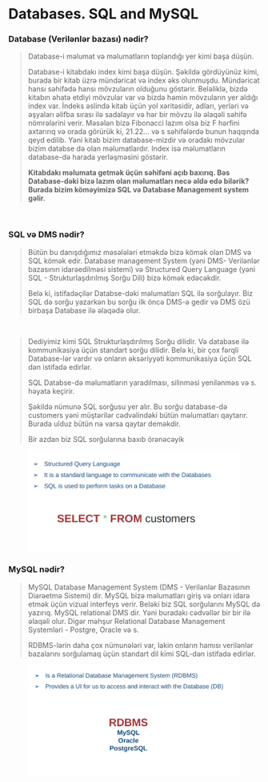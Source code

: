 # Databases. SQL and MySQL

### Database (Verilənlər bazası) nədir?

> Database-i məlumat və məlumatların toplandığı yer kimi başa düşün.
>
> Database-i kitabdakı index kimi başa düşün. Şəkildə gördüyünüz kimi, burada bir kitab üzrə mündəricat və index əks olunmuşdu. Mündəricat hansı səhifədə hansı mövzuların olduğunu göstərir. Beləliklə, bizdə kitabın əhatə etdiyi mövzular var və bizdə həmin mövzuların yer aldığı index var. İndeks əslində kitab üçün yol xəritəsidir, adları, yerləri və əşyaları əlifba sırası ilə sadalayır və hər bir mövzu ilə əlaqəli səhifə nömrələrini verir. Məsələn bizə Fibonacci lazım olsa biz F hərfini axtarırıq və orada görürük ki, 21.22... və s səhifələrdə bunun haqqında qeyd edilib. Yəni kitab bizim database-mizdir və oradakı mövzular bizim databse də olan məlumatlardır. Index isə məlumatların database-də harada yerləşməsini göstərir.&#x20;
>
> **Kitabdakı məlumata getmək üçün səhifəni açıb baxırıq. Bəs Database-dəki bizə lazım olan məlumatları necə əldə edə bilərik? Burada bizim köməyimizə SQL və Database Management system gəlir.**

<figure><img src="https://lh5.googleusercontent.com/_u0sNpfOkWaqUsk0Dv2fs5Dfb5Q9uXBPk1KewpjpnLR6kNKq1XxYsNhoybAodt-sGnLLFZwt2GYplXbS35fXkdYk7LeqaflKyNx3Wfba7XzT4Qxkpm1_SULaJnVyUKuZbMKLmNRxd2c4qLaQK89t6pSpjzmOUv4jxDcr4UmP9lTtCpqtMtQS7gFVWwq4ZcEAT5k" alt=""><figcaption></figcaption></figure>

### SQL və DMS nədir?

> Bütün bu danışdığımız məsələləri etməkdə bizə kömək olan DMS və SQL kömək edir. Database management System (yəni  DMS- Verilənlər bazasının idarəedilməsi sistemi) və Structured Query Language (yəni SQL - Strukturlaşdırılmış Sorğu Dili) bizə kömək edəcəkdir.&#x20;
>
> Belə ki, istifadəçilər Databse-dəki məlumatları SQL ilə sorğulayır. Biz SQL də sorğu yazarkən bu sorğu ilk öncə DMS-ə gedir və DMS özü birbaşa Database ilə əlaqədə olur.

<figure><img src="https://lh3.googleusercontent.com/jyVM5Mict2blXRo1WEHcYjKGJzr9etZQuEMKROGnzpcM8B_RFGMjSydjwujvh8_RbyppHJ6cKv3odXvwvuoYBMgKVCxk9mhoMnrGUicFkq6jng27vGoNG80CEkO8iC3IwPUNRfIHfXJhsehQRgw6-E8B3Giw57fUQCBqGj2PUdqS7S1Lc-LqXQ3BnzU5NuBHaak" alt=""><figcaption></figcaption></figure>

> Dediyimiz kimi SQL Strukturlaşdırılmış Sorğu dilidir. Və database ilə kommunikasiya üçün standart sorğu dilidir. Belə ki, bir çox fərqli Database-lər vardır və onların əksəriyyəti kommunikasiya üçün SQL dən istifadə edirlər.
>
> SQL Databse-də məlumatların yaradılması, silinməsi yenilənməs və s. həyata keçirir.&#x20;
>
> Şəkildə nümunə SQL sorğusu yer alır. Bu sorğu database-də customers yəni müştərilər cədvəlindəki bütün məlumatları qaytarır. Burada ulduz bütün nə varsa qaytar deməkdir.&#x20;
>
> Bir azdan biz SQL sorğularına baxıb örənəcəyik

<figure><img src=".gitbook/assets/image (21).png" alt=""><figcaption></figcaption></figure>

### MySQL nədir?

> MySQL Database Management System  (DMS - Verilənlər Bazasının Diarəetmə Sistemi) dir. MySQL bizə məlumatları giriş və onları idarə etmək üçün vizual interfeys verir. Beləki biz SQL sorğularını MySQL də yazırıq. MySQL relational DMS dir. Yəni buradakı cədvəllər bir bir ilə əlaqəli olur. Digər məhşur Relational Database Management Systemləri - Postgre, Oracle və s.&#x20;
>
> RDBMS-lərin daha çox nümunələri var, lakin onların hamısı verilənlər bazalarını sorğulamaq üçün standart dil kimi SQL-dən istifadə edirlər.

<figure><img src=".gitbook/assets/image (28).png" alt=""><figcaption></figcaption></figure>

